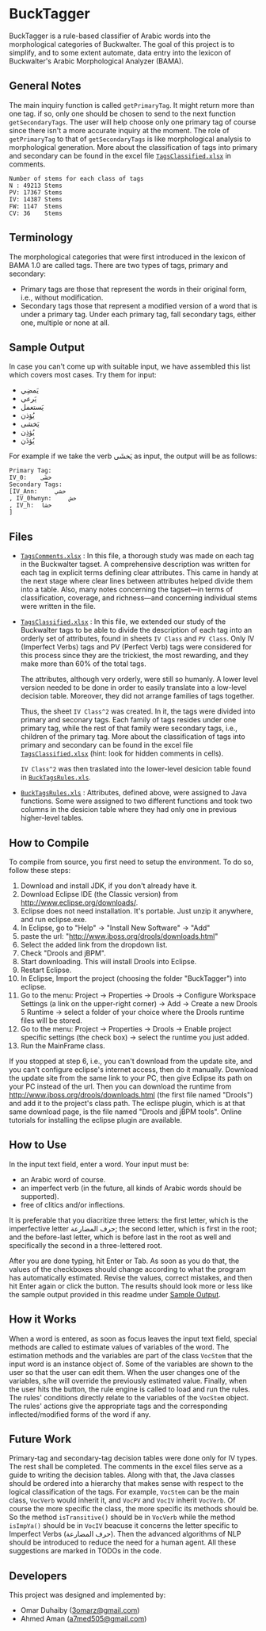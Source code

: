 
BuckTagger
==========

BuckTagger is a rule-based classifier of Arabic words into the 
morphological categories of Buckwalter.
The goal of this project is to simplify, and to some extent automate, data entry 
into the lexicon of Buckwalter's Arabic Morphological Analyzer (BAMA).

General Notes
-------------

The main inquiry function is called `getPrimaryTag`.
It might return more than one tag. if so, only one should be chosen to 
send to the next function `getSecondaryTags`.
The user will help choose only one primary tag of course since there 
isn't a more accurate inquiry at the moment.
The role of `getPrimaryTag` to that of `getSecondaryTags` is like 
morphological analysis to morphological generation.
More about the classification of tags into primary and secondary can 
be found in the excel file [`TagsClassified.xlsx`](TagsClassified.xlsx) in comments.

	Number of stems for each class of tags
	N : 49213 Stems
	PV: 17367 Stems
	IV: 14387 Stems
	FW: 1147  Stems
	CV: 36    Stems


Terminology
-----------

The morphological categories that were first introduced in the lexicon 
of BAMA 1.0 are called tags.
There are two types of tags, primary and secondary:
- Primary tags are those that represent the words in their original 
form, i.e., without modification. 
- Secondary tags those that represent a modified version of a word 
that is under a primary tag. Under each primary tag, fall secondary 
tags, either one, multiple or none at all.

Sample Output
-------------

In case you can't come up with suitable input, we have assembled this 
list which covers most cases. Try them for input:
- يَمضِي
- يَرعى
- يَستعمل
- يُؤذن
- يَخشى
- يُؤذِن
- يُؤذَن

For example if we take the verb يَخشَى as input, the output will be as 
follows:

	Primary Tag:
	IV_0:	 خشَى
	Secondary Tags: 
	[IV_Ann:	 خشي
	, IV_0hwnyn:	 خش
	, IV_h:	 خشا
	]

Files
-----

- [`TagsComments.xlsx`](TagsComments.xlsx) :
	In this file, a thorough study was made on each tag in the 
	Buckwalter tagset. A comprehensive description was written 
	for each tag in explicit terms defining clear attributes. 
	This came in handy at the next stage where clear lines 
	between attributes helped divide them into a table.
	Also, many notes concerning the tagset&mdash;in terms of 
	classification, coverage, and richness&mdash;and concerning 
	individual stems were written in the file.

- [`TagsClassified.xlsx`](TagsClassified.xlsx) :
	In this file, we extended our study of the Buckwalter tags 
	to be able to divide the description of each tag into an 
	orderly set of attributes, found in sheets `IV Class` and 
	`PV Class`. Only IV (Imperfect Verbs) tags and PV (Perfect 
	Verb) tags were considered for this process since they are 
	the trickiest, the most rewarding, and they make more than 
	60% of the total tags.
	
	The attributes, although very orderly, were still so 
	humanly. A lower level version needed to be done in order 
	to easily translate into a low-level decision table. 
	Moreover, they did not arrange families of tags together.
	
	Thus, the sheet `IV Class^2` was created. In it, the tags 
	were divided into primary and seconary tags. Each family 
	of tags resides under one primary tag, while the rest of 
	that family were secondary tags, i.e., children of the 
	primary tag. More about the classification of tags into 
	primary and secondary can be found in the excel file 
	[`TagsClassified.xlsx`](TagsClassified.xlsx) (hint: look for hidden comments in 
	cells).
	
	`IV Class^2` was then traslated into the lower-level 
	desicion table found in [`BuckTagsRules.xls`](BuckTagger/src/main/rules/BuckTagsRules.xls). 
	
- [`BuckTagsRules.xls`](BuckTagger/src/main/rules/BuckTagsRules.xls) :
	Attributes, defined above, were assigned to Java 
	functions. Some were assigned to two different functions 
	and took two columns in the desicion table where they had 
	only one in previous higher-level tables.


How to Compile
--------------

To compile from source, you first need to setup the environment. To do 
so, follow these steps:
1. Download and install JDK, if you don't already have it.
2. Download Eclipse IDE (the Classic version) from 
http://www.eclipse.org/downloads/. 
3. Eclipse does not need installation. It's portable. Just unzip it 
anywhere, and run eclipse.exe.
4. In Eclipse, go to "Help" -> "Install New Software" -> "Add"
5. paste the url: "http://www.jboss.org/drools/downloads.html"
6. Select the added link from the dropdown list.
7. Check "Drools and jBPM".
8. Start downloading. This will install Drools into Eclipse.
9. Restart Eclipse.
10. In Eclipse, Import the project (choosing the folder "BuckTagger") 
into eclipse.
11. Go to the menu: Project -> Properties -> Drools -> Configure 
Workspace Settings (a link on the upper-right corner) -> Add -> Create 
a new Drools 5 Runtime -> select a folder of your choice where the 
Drools runtime files will be stored.
12. Go to the menu: Project -> Properties -> Drools -> Enable project 
specific settings (the check box) -> select the runtime you just added.
13. Run the MainFrame class.

If you stopped at step 6, i.e., you can't download from the update 
site, and you can't configure eclipse's internet access, then do it 
manually. Download the update site from the same link to your PC, then 
give Eclipse its path on your PC instead of the url. Then you can 
download the runtime from http://www.jboss.org/drools/downloads.html 
(the first file named "Drools") and add it to the project's class 
path. The eclispe plugin, which is at that same download page, is the file named 
"Drools and jBPM tools". Online tutorials for installing the eclipse 
plugin are available.
	
How to Use
----------

In the input text field, enter a word. Your input must be:
- an Arabic word of course.
- an imperfect verb (in the future, all kinds of Arabic words should 
be supported).
- free of clitics and/or inflections.

It is preferable that you diacritize three letters: the first letter, 
which is the imperfective letter حرف المضارعة; the second letter, 
which is first in the root; and the before-last letter, which is 
before last in the root as well and specifically the second in a 
three-lettered root.

After you are done typing, hit Enter or Tab. As soon as you do that, 
the values of the checkboxes should change according to what the 
program has automatically estimated. Revise the values, correct 
mistakes, and then hit Enter again or click the button.
The results should look more or less like the sample output provided 
in this readme under [Sample Output](#sample-output).

How it Works
------------

When a word is entered, as soon as focus leaves the input text field, 
special methods are called to estimate values of variables of the 
word. The estimation methods and the variables are part of the class 
`VocStem` that the input word is an instance object of. Some of the 
variables are shown to the user so that the user can edit them. When 
the user changes one of the variables, s/he will override the 
previously estimated value. Finally, when the user hits the button, 
the rule engine is called to load and run the rules. The rules' 
conditions directly relate to the variables of the `VocStem` object. The 
rules' actions give the appropriate tags and the corresponding 
inflected/modified forms of the word if any.

Future Work
-----------

Primary-tag and secondary-tag decision tables were done only for IV 
types. The rest shall be completed. The comments in the excel files 
serve as a guide to writing the decision tables.
Along with that, the Java classes should be ordered into a hierarchy 
that makes sense with respect to the logical classification of the 
tags. For example, `VocStem` can be the main class, `VocVerb` would 
inherit it, and `VocPV` and `VocIV` inherit `VocVerb`. Of course the more 
specific the class, the more specific its methods should be. So the 
method `isTransitive()` should be in `VocVerb` while the method `isImpYa()` 
should be in `VocIV` beacuse it concerns the letter specific to 
Imperfect Verbs (حرف المضارعة).
Then the advanced algorithms of NLP should be introduced to reduce the 
need for a human agent.
All these suggestions are marked in TODOs in the code.

Developers
----------

This project was designed and implemented by:
- Omar Duhaiby	(3omarz@gmail.com)
- Ahmed Aman	(a7med505@gmail.com)

